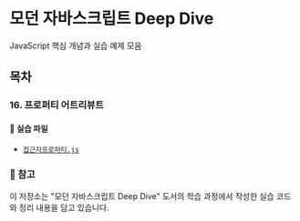 # 모던 자바스크립트 Deep Dive

JavaScript 핵심 개념과 실습 예제 모음

## 목차

### 16. 프로퍼티 어트리뷰트

#### 📁 실습 파일
- [`접근자프로퍼티.js`](./프로퍼티%20어트리뷰트/접근자프로퍼티.js)

### 📝 참고
이 저장소는 "모던 자바스크립트 Deep Dive" 도서의 학습 과정에서 작성한 실습 코드와 정리 내용을 담고 있습니다.